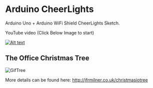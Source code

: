 # Arduino CheerLights

Arduino Uno + Arduino WiFi Shield CheerLights Sketch.

YouTube video (Click Below Image to start) 

[![Alt text](https://img.youtube.com/vi/-x0ywTV6_IY/0.jpg)](https://www.youtube.com/watch?v=-x0ywTV6_IY)

## The Office Christmas Tree

![GifTree](https://github.com/jfrmilner/Arduino-CheerLights/blob/master/Images/UTKG5168.gif)

More details can be found here: http://jfrmilner.co.uk/christmasiotree 

